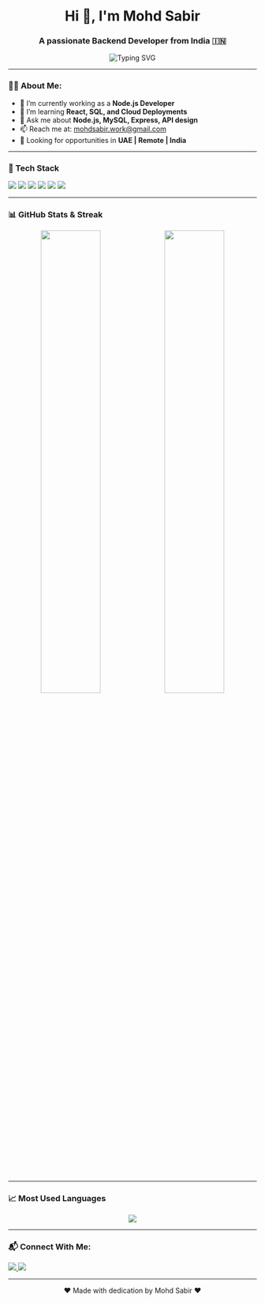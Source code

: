 <h1 align="center">Hi 👋, I'm Mohd Sabir</h1>
<h3 align="center">A passionate Backend Developer from India 🇮🇳</h3>

<p align="center">
  <img src="https://readme-typing-svg.demolab.com?font=Fira+Code&size=22&pause=1000&center=true&vCenter=true&width=440&lines=Backend+Developer+%7C+Node.js;MERN+Stack+Enthusiast+%F0%9F%92%BB;Learning+and+Building+Everyday+%E2%9C%A8" alt="Typing SVG" />
</p>

---

### 🧑‍💻 About Me:
- 🔭 I’m currently working as a **Node.js Developer**
- 🧠 I’m learning **React, SQL, and Cloud Deployments**
- 💬 Ask me about **Node.js, MySQL, Express, API design**
- 📫 Reach me at: [mohdsabir.work@gmail.com](mailto:mohdsabir.work@gmail.com)
- 🧳 Looking for opportunities in **UAE | Remote | India**

---

### 🚀 Tech Stack

<p align="left">
  <img src="https://img.shields.io/badge/Node.js-339933?style=for-the-badge&logo=node.js&logoColor=white" />
  <img src="https://img.shields.io/badge/Express.js-000000?style=for-the-badge&logo=express&logoColor=white" />
  <img src="https://img.shields.io/badge/MySQL-00758F?style=for-the-badge&logo=mysql&logoColor=white" />
  <img src="https://img.shields.io/badge/MongoDB-47A248?style=for-the-badge&logo=mongodb&logoColor=white" />
  <img src="https://img.shields.io/badge/React.js-61DAFB?style=for-the-badge&logo=react&logoColor=black" />
  <img src="https://img.shields.io/badge/JavaScript-yellow?style=for-the-badge&logo=javascript&logoColor=black" />
</p>

---

### 📊 GitHub Stats & Streak

<p align="center">
  <img src="https://github-readme-stats.vercel.app/api?username=mohdsabir&show_icons=true&theme=tokyonight&count_private=true" width="49%" />
  <img src="https://streak-stats.demolab.com?user=mohdsabir&theme=tokyonight" width="49%" />
</p>

---

### 📈 Most Used Languages

<p align="center">
  <img src="https://github-readme-stats.vercel.app/api/top-langs/?username=mohdsabir&layout=compact&theme=tokyonight" />
</p>


---

### 📬 Connect With Me:

<p align="left">
  <a href="https://www.linkedin.com/in/mohdsabir" target="_blank">
    <img src="https://img.shields.io/badge/LinkedIn-blue?style=for-the-badge&logo=linkedin&logoColor=white" />
  </a>
  <a href="mailto:mohdsabir.work@gmail.com" target="_blank">
    <img src="https://img.shields.io/badge/Gmail-red?style=for-the-badge&logo=gmail&logoColor=white" />
  </a>
</p>

---

<p align="center">❤️ Made with dedication by Mohd Sabir ❤️</p>
